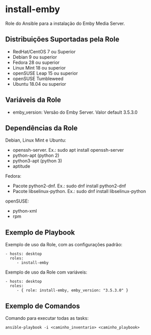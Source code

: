 install-emby
=========

Role do Ansible para a instalação do Emby Media Server.

Distribuições Suportadas pela Role
------------

- RedHat/CentOS 7 ou Superior
- Debian 9 ou superior
- Fedora 28 ou superior
- Linux Mint 18 ou superior
- openSUSE Leap 15 ou superior
- openSUSE Tumbleweed
- Ubuntu 18.04 ou superior

  
Variáveis da Role 
--------------

- emby_version: Versão do Emby Server. Valor default 3.5.3.0 

Dependências da Role 
--------------

Debian, Linux Mint e Ubuntu:

- openssh-server. Ex.: sudo apt install openssh-server
- python-apt (python 2)
- python3-apt (python 3)
- aptitude

Fedora:

- Pacote python2-dnf. Ex.: sudo dnf install python2-dnf
- Pacote libselinux-python. Ex.: sudo dnf install libselinux-python

openSUSE:

- python-xml
- rpm


Exemplo de Playbook
----------------

Exemplo de uso da Role, com as configurações padrão:

    - hosts: desktop
      roles:
         - install-emby

Exemplo de uso da Role com variáveis:

    - hosts: desktop
      roles:
         - { role: install-emby, emby_version: "3.5.3.0" }


Exemplo de Comandos
----------------

Comando para executar todas as tasks:

    ansible-playbook -i <caminho_inventario> <caminho_playbook>

